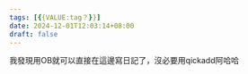 ```yaml
---
tags: [{{VALUE:tag？}}]
date: 2024-12-01T12:03:14+08:00
draft: false
---
```

我發現用OB就可以直接在這邊寫日記了，沒必要用qickadd阿哈哈
